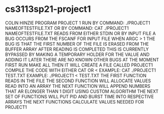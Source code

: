 # cs3113sp21-project1
COLIN HINZIE
PROGRAM PROJECT 1
RUN BY COMMAND: ./PROJECT1 NAMEOFTESTFILE.TXT
OR BY COMMAND: CAT ./PROJECT1 NAMEOFTESTFILE.TXT
READS FROM EITHER STDIN OR BY INPUT FILE
A BUG OCCURS FROM THE FSCANF FOR INPUT FILE WHEN ARGC > 1
THE BUG IS THAT THE FIRST NUMBER OF THE FILE IS ERASED FROM THE BUFFER ARRAY AFTER READING IS COMPLETED
THIS IS CURRENTLY BYPASSED BY MAKING A TEMPORARY HOLDER FOR THE VALUE AND ADDING IT LATER
THERE ARE NO KNOWN OTHER BUGS AT THE MOMENT
FIRST RUN MAKE ALL
THEN IT WILL CREATE A FILE CALLED PROJECT1
COMPILE THE CODE WITH EITHER CAT OR <
EXAMPLE: CAT ./PROJECT1 TEST.TXT
EXAMPLE: ./PROJECT1 < TEST.TXT
THE FIRST FUNCTION READS IN THE FILE
THE SECOND FUNCTION WILL ALLOCATE VALUES READ INTO AN ARRAY
THE NEXT FUNCTION WILL APPEND NUMBERS THAT AR ELONGER THAN 1 DIGIT USING CUSTOM ALGORITHM
THE NEXT SET OF FUNCTIONS WILL PUT PID AND BURST TIME INTO RESPECTIVE ARRAYS
THE NEXT FUNCTIONS CALCULATE VALUES NEEDED FOR PROJECT1
